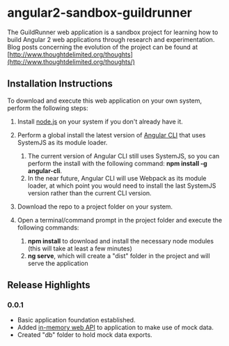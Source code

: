 # angular2-sandbox-guildrunner
The GuildRunner web application is a sandbox project for learning how to build Angular 2 web applications through
research and experimentation.  Blog posts concerning the evolution of the project can be found at 
[http://www.thoughtdelimited.org/thoughts](http://www.thoughtdelimited.org/thoughts/) 

## Installation Instructions

To download and execute this web application on your own system, perform the following steps:

1. Install [node.js](https://nodejs.org/en/) on your system if you don't already have it.

2. Perform a global install the latest version of [Angular CLI](https://cli.angular.io/) that uses SystemJS as its module loader.
   1. The current version of Angular CLI still uses SystemJS, so you can perform the install with the following
command: **npm install -g angular-cli**.
   2. In the near future, Angular CLI will use Webpack as its module loader, at which point you would need to
   install the last SystemJS version rather than the current CLI version.
   
3. Download the repo to a project folder on your system.

4. Open a terminal/command prompt in the project folder and execute the following commands:  
   1. **npm install** to download and install the necessary node modules (this will take at least a few minutes)
   2. **ng serve**, which will create a "dist" folder in the project and will serve the application 


## Release Highlights

### 0.0.1

* Basic application foundation established.
* Added [in-memory web API](https://angular.io/docs/ts/latest/guide/server-communication.html#!#in-mem-web-api) to application to make use of mock data.
* Created "db" folder to hold mock data exports.



